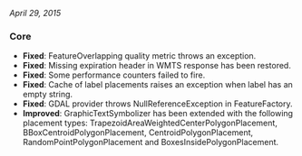 *April 29, 2015*

### Core ###

- **Fixed**: FeatureOverlapping quality metric throws an exception.
- **Fixed**: Missing expiration header in WMTS response has been restored. 
- **Fixed**: Some performance counters failed to fire. 
- **Fixed**: Cache of label placements raises an exception when label has an empty string.
- **Fixed**: GDAL provider throws NullReferenceException in FeatureFactory.
- **Improved**: GraphicTextSymbolizer has been extended with the following placement types: TrapezoidAreaWeightedCenterPolygonPlacement, BBoxCentroidPolygonPlacement, CentroidPolygonPlacement, RandomPointPolygonPlacement and BoxesInsidePolygonPlacement.